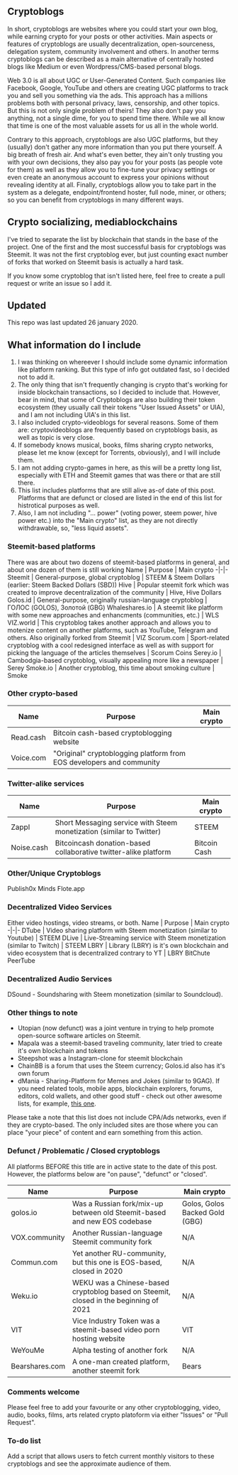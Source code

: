 ## Cryptoblogs
In short, cryptoblogs are websites where you could start your own blog, while earning crypto for your posts or other activities. Main aspects or features of cryptoblogs are usually decentralization, open-sourceness, delegation system, community involvement and others. In another terms cryptoblogs can be described as a main alternative of centrally hosted blogs like Medium or even Wordpress/CMS-based personal blogs.

Web 3.0 is all about UGC or User-Generated Content. Such companies like Facebook, Google, YouTube and others are creating UGC platforms to track you and sell you something via the ads. This approach has a millions problems both with personal privacy, laws, censorship, and other topics. But this is not only single problem of theirs! They also don't pay you anything, not a single dime, for you to spend time there. While we all know that time is one of the most valuable assets for us all in the whole world.

Contrary to this approach, cryptoblogs are also UGC platforms, but they (usually) don't gather any more information than you put there yourself. A big breath of fresh air. And what's even better, they ain't only trusting you with your own decisions, they also pay you for your posts (as people vote for them) as well as they allow you to fine-tune your privacy settings or even create an anonymous account to express your opinions without revealing identity at all. Finally, cryptoblogs allow you to take part in the system as a delegate, endpoint/frontend hoster, full node, miner, or others; so you can benefit from cryptoblogs in many different ways.

## Crypto socializing, mediablockchains
I've tried to separate the list by blockchain that stands in the base of the project. One of the first and the most successful basis for cryptoblogs was Steemit. It was not the first cryptoblog ever, but just counting exact number of forks that worked on Steemit basis is actually a hard task. 

If you know some cryptoblog that isn't listed here, feel free to create a pull request or write an issue so I add it.

## Updated
This repo was last updated 26 january 2020. 

## What information do I include
1) I was thinking on whereever I should include some dynamic information like platform ranking. But this type of info got outdated fast, so I decided not to add it. 
2) The only thing that isn't frequently changing is crypto that's working for inside blockchain transactions, so I decided to include that. However, bear in mind, that some of Cryptoblogs are also building their token ecosystem (they usually call their tokens "User Issued Assets" or UIA), and I am not including UIA's in this list.
3) I also included crypto-videoblogs for several reasons. Some of them are: cryptovideoblogs are frequently based on cryptoblogs basis, as well as topic is very close.
4) If somebody knows musical, books, films sharing crypto networks, please let me know (except for Torrents, obviously), and I will include them.
5) I am not adding crypto-games in here, as this will be a pretty long list, especially with ETH and Steemit games that was there or that are still there.
6) This list includes platforms that are still alive as-of date of this post. Platforms that are defunct or closed are listed in the end of this list for histrotical purposes as well.
7) Also, I am not including "... power" (voting power, steem power, hive power etc.) into the "Main crypto" list, as they are not directly withdrawable, so, "less liquid assets".

### Steemit-based platforms
There was are about two dozens of steemit-based platforms in general, and about one dozen of them is still working
Name | Purpose | Main crypto
-|-|-
Steemit | General-purpose, global cryptoblog | STEEM & Steem Dollars (earlier: Steem Backed Dollars (SBD))
Hive | Popular steemit fork which was created to improve decentralization of the community | Hive, Hive Dollars
Golos.id | General-purpose, originally russian-language cryptoblog | ГОЛОС (GOLOS), Золотой (GBG) 
Whaleshares.io | A steemit like platform with some new approaches and enhancments (communities, etc.) | WLS
VIZ.world | This cryptoblog takes another approach and allows you to motenize content on another platforms, such as YouTube, Telegram and others. Also originally forked from Steemit | VIZ
Scorum.com | Sport-related cryptoblog with a cool redesigned interface as well as with support for picking the language of the articles themselves | Scorum Coins
Serey.io | Cambodgia-based cryptoblog, visually appealing more like a newspaper | Serey
Smoke.io | Another cryptoblog, this time about smoking culture | Smoke
                                                         
### Other crypto-based
Name | Purpose | Main crypto
-|-|-
Read.cash | Bitcoin cash-based cryptoblogging website
Voice.com | "Original" cryptoblogging platform from EOS developers and community | 

### Twitter-alike services
Name | Purpose | Main crypto
-|-|-
Zappl | Short Messaging service with Steem monetization (similar to Twitter) | STEEM
Noise.cash | Bitcoincash donation-based collaborative twitter-alike platform | Bitcoin Cash

### Other/Unique Cryptoblogs
Publish0x
Minds
Flote.app

### Decentralized Video Services
Either video hostings, video streams, or both.
Name | Purpose | Main crypto
-|-|-
DTube | Video sharing platform with Steem monetization (similar to Youtube) | STEEM
DLive | Live-Streaming service with Steem monetization (similar to Twitch) | STEEM
LBRY | Library (LBRY) is it's own blockchain and video ecosystem that is decentralized contrary to YT | LBRY
BitChute
PeerTube

### Decentralized Audio Services
DSound - Soundsharing with Steem monetization (similar to Soundcloud).

### Other things to note
* Utopian (now defunct) was a joint venture in trying to help promote open-source software articles on Steemit.
* Mapala was a steemit-based traveling community, later tried to create it's own blockchain and tokens
* Steepshot was a Instagram-clone for steemit blockchain
* ChainBB is a forum that uses the Steem currency; Golos.id also has it's own forum
* dMania - Sharing-Platform for Memes and Jokes (similar to 9GAG).
If you need related tools, mobile apps, blockchain explorers, forums, editors, cold wallets, and other good stuff - check out other awesome lists, for example, [this one](https://github.com/sxiii/awesome-steem).

Please take a note that this list does not include CPA/Ads networks, even if they are crypto-based. The only included sites are those where you can place "your piece" of content and earn something from this action.

### Defunct / Problematic / Closed cryptoblogs
All platforms BEFORE this title are in active state to the date of this post. However, the platforms below are "on pause", "defunct" or "closed".

Name | Purpose | Main crypto
-|-|-
golos.io | Was a Russian fork/mix-up between old Steemit-based and new EOS codebase | Golos, Golos Backed Gold (GBG)
VOX.community | Another Russian-language Steemit community fork | N/A
Commun.com | Yet another RU-community, but this one is EOS-based, closed in 2020 | N/A
Weku.io | WEKU was a Chinese-based cryptoblog based on Steemit, closed in the beginning of 2021 | N/A
VIT | Vice Industry Token was a steemit-based video porn hosting website | VIT
WeYouMe | Alpha testing of another fork | N/A
Bearshares.com | A one-man created platform, another steemit fork | Bears

### Comments welcome
Please feel free to add your favourite or any other cryptoblogging, video, audio, books, films, arts related crypto platoform via either "Issues" or "Pull Request".

### To-do list
Add a script that allows users to fetch current monthly visitors to these cryptoblogs and see the approximate audience of them.
